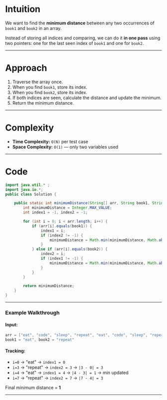 # Intuition

We want to find the **minimum distance** between any two occurrences of `book1` and `book2` in an array.

Instead of storing all indices and comparing, we can do it **in one pass** using two pointers: one for the last seen index of `book1` and one for `book2`.

---

# Approach

1. Traverse the array once.
2. When you find `book1`, store its index.
3. When you find `book2`, store its index.
4. If both indices are seen, calculate the distance and update the minimum.
5. Return the minimum distance.

---
# Complexity

* **Time Complexity:** `O(N)` per test case
* **Space Complexity:** `O(1)` — only two variables used

---

# Code

```java
import java.util.* ;
import java.io.*; 
public class Solution {

    public static int minimumDistance(String[] arr, String book1, String book2) {
   		int minimumDistance = Integer.MAX_VALUE;
        int index1 = -1, index2 = -1;

        for (int i = 0; i < arr.length; i++) {
            if (arr[i].equals(book1)) {
                index1 = i;
                if (index2 != -1) {
                    minimumDistance = Math.min(minimumDistance, Math.abs(index1 - index2));
                }
            } else if (arr[i].equals(book2)) {
                index2 = i;
                if (index1 != -1) {
                    minimumDistance = Math.min(minimumDistance, Math.abs(index1 - index2));
                }
            }
        }

        return minimumDistance;
    }   
}

```

---

### **Example Walkthrough**

#### Input:

```java
arr = ["eat", "code", "sleep", "repeat", "eat", "code", "sleep", "repeat"]
book1 = "eat", book2 = "repeat"
```

#### Tracking:

* `i=0` → "eat" → `index1 = 0`
* `i=3` → "repeat" → `index2 = 3` → `|3 - 0| = 3`
* `i=4` → "eat" → `index1 = 4` → `|4 - 3| = 1` → min updated
* `i=7` → "repeat" → `index2 = 7` → `|7 - 4| = 3`

Final minimum distance = **1**

---
